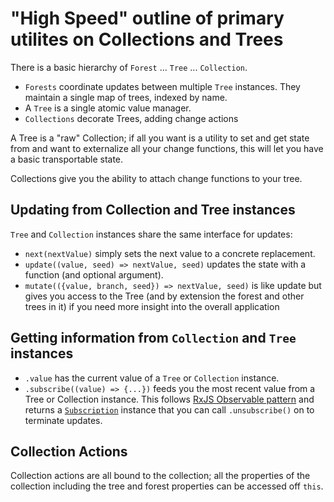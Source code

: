 
# "High Speed" outline of primary utilites on Collections and Trees

There is a basic hierarchy of `Forest` ... `Tree` ... `Collection`.

* `Forests` coordinate updates between multiple `Tree` instances. They maintain a single map of
  trees, indexed by name.
* A `Tree` is a single atomic value manager.
* `Collections` decorate Trees, adding change actions

A Tree is a "raw" Collection; if all you want is a utility to set and get state from and want to
externalize all your change functions, this will let you have a basic transportable state.

Collections give you the ability to attach change functions to your tree.

## Updating from Collection and Tree instances

`Tree` and `Collection` instances share the same interface for updates:

* `next(nextValue)` simply sets the next value to a concrete replacement.
* `update((value, seed) => nextValue, seed)` updates the state with a function (and optional argument).
* `mutate(({value, branch, seed}) => nextValue, seed)` is like update but gives you access to the Tree
  (and by extension the forest and other trees in it) if you need more insight into the overall application

## Getting information from `Collection` and `Tree` instances

* `.value` has the current value of a `Tree` or `Collection` instance.
* `.subscribe((value) => {...})` feeds you the most recent value from a Tree or Collection instance.
  This follows [RxJS Observable pattern](https://rxjs.dev/guide/overview)
  and returns a [`Subscription`](https://rxjs.dev/guide/subscription) instance that you can call `.unsubscribe()`
  on to terminate updates.

## Collection Actions

Collection actions are all bound to the collection; all the properties of the collection
including the tree and forest properties can be accessed off `this`.


